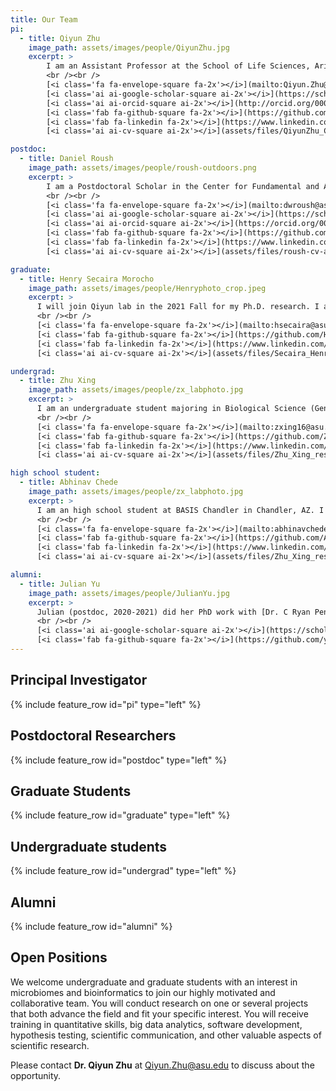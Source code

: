 ```yaml
---
title: Our Team
pi:
  - title: Qiyun Zhu
    image_path: assets/images/people/QiyunZhu.jpg
    excerpt: >
        I am an Assistant Professor at the School of Life Sciences, Arizona State University, starting from August 2020. Prior to this appointment, I completed postdoctoral training at UC San Diego with Dr. Rob Knight. My academic background is multidisciplinary, with research experience and interest in bioinformatics, phylogenetics, microbiology, comparative genomics and molecular biology. I study both computational and biological questions, and strive to expand understanding of the microbial world through its multiple levels: genes, genomes, lineages, communities, hosts, and environments.
        <br /><br />
        [<i class='fa fa-envelope-square fa-2x'></i>](mailto:Qiyun.Zhu@asu.edu)&nbsp;&nbsp;
        [<i class='ai ai-google-scholar-square ai-2x'></i>](https://scholar.google.com/citations?user=mjkV0pUAAAAJ)&nbsp;&nbsp;
        [<i class='ai ai-orcid-square ai-2x'></i>](http://orcid.org/0000-0003-0490-1175)&nbsp;&nbsp;
        [<i class='fab fa-github-square fa-2x'></i>](https://github.com/qiyunzhu/)&nbsp;&nbsp;
        [<i class='fab fa-linkedin fa-2x'></i>](https://www.linkedin.com/in/qiyunzhu/)&nbsp;&nbsp;
        [<i class='ai ai-cv-square ai-2x'></i>](assets/files/QiyunZhu_CV_Aug2020.pdf)

postdoc:
  - title: Daniel Roush
    image_path: assets/images/people/roush-outdoors.png
    excerpt: >
        I am a Postdoctoral Scholar in the Center for Fundamental and Applied Microbiomics at the Biodesign Institute located at Arizona State University. Before joining the Qiyun Lab, I completed my dissertation work under the tutelage of [Dr. Ferran Garcia-Pichel](http://garcia-pichel.lab.asu.edu/labo/) where I examined endolithic phototrophs and their accompanying microbiomes. My (micro)biological training has spanned a wide range of topics including synthetic biology, microbial fuel cells, industrial applications of anaerobic extremophiles, and extreme environmental microbiomes. Most recently, I have led the development of databases and tools to help with rapid analysis of environmental microbiomes ([Cydrasil]( https://github.com/FGPLab/cydrasil)). My current research goals are focused on developing and adapting new technologies for use in microbiome analysis and making those new tools easily accessible for every scientist. 
        <br /><br />
        [<i class='fa fa-envelope-square fa-2x'></i>](mailto:dwroush@asu.edu)&nbsp;&nbsp;
        [<i class='ai ai-google-scholar-square ai-2x'></i>](https://scholar.google.com/citations?user=oNXQvWkAAAAJ)&nbsp;&nbsp;
        [<i class='ai ai-orcid-square ai-2x'></i>](https://orcid.org/0000-0001-8025-2117)&nbsp;&nbsp;
        [<i class='fab fa-github-square fa-2x'></i>](https://github.com/droush)&nbsp;&nbsp;
        [<i class='fab fa-linkedin fa-2x'></i>](https://www.linkedin.com/in/dwroush/)&nbsp;&nbsp;
        [<i class='ai ai-cv-square ai-2x'></i>](assets/files/roush-cv-aug-2020-qiyun-lab.pdf)

graduate:
  - title: Henry Secaira Morocho
    image_path: assets/images/people/Henryphoto_crop.jpeg
    excerpt: >
      I will join Qiyun lab in the 2021 Fall for my Ph.D. research. I am a biologist with a multidisciplinary background, which has shaped my interests at the interface of evolution, bioinformatics, microbiology, and systems biology. Currently, I am Bioinformatics and Computational Biology master's student in Spain, and I am working on a research project that focuses on the network analysis of deep sequencing data to understand the adaptive responses of viral populations to varying environments under the supervision of [Dr. Susanna Manrubia.](https://auditore.cab.inta-csic.es/manrubia/)
      <br /><br />
      [<i class='fa fa-envelope-square fa-2x'></i>](mailto:hsecaira@asu.edu)&nbsp;&nbsp;
      [<i class='fab fa-github-square fa-2x'></i>](https://github.com/HSecaira)&nbsp;&nbsp;
      [<i class='fab fa-linkedin fa-2x'></i>](https://www.linkedin.com/in/henry-secaira-morocho-7a080a146)&nbsp;&nbsp;
      [<i class='ai ai-cv-square ai-2x'></i>](assets/files/Secaira_Henrry_CV.pdf) 

undergrad:
  - title: Zhu Xing
    image_path: assets/images/people/zx_labphoto.jpg
    excerpt: >
      I am an undergraduate student majoring in Biological Science (Genetics, Cell and Developmental Biology) and Global Health. I am a new member of the Qiyun lab. I am interested to learn about microbiology and bioinformatics. I am still exploring possible future careers with an interest in biomedical science. Currently, I am assisting Daniel with the Cydrasil project. 
      <br /><br />
      [<i class='fa fa-envelope-square fa-2x'></i>](mailto:zxing16@asu.edu)&nbsp;&nbsp;
      [<i class='fab fa-github-square fa-2x'></i>](https://github.com/Zhu288)&nbsp;&nbsp;
      [<i class='fab fa-linkedin fa-2x'></i>](https://www.linkedin.com/in/zhu-xing-a734661b5/)&nbsp;&nbsp;
      [<i class='ai ai-cv-square ai-2x'></i>](assets/files/Zhu_Xing_resume2021.pdf)

high school student:
  - title: Abhinav Chede
    image_path: assets/images/people/zx_labphoto.jpg
    excerpt: >
      I am an high school student at BASIS Chandler in Chandler, AZ. I am a new member of the Qiyun lab. I am interested to learn about microbiology and bioinformatics. I am still exploring possible future careers with an interest in biomedical science.
      <br /><br />
      [<i class='fa fa-envelope-square fa-2x'></i>](mailto:abhinavchede@gmail.com)&nbsp;&nbsp;
      [<i class='fab fa-github-square fa-2x'></i>](https://github.com/AbhinavChede)&nbsp;&nbsp;
      [<i class='fab fa-linkedin fa-2x'></i>](https://www.linkedin.com/in/abhinav-chede-012777206/)&nbsp;&nbsp;
      [<i class='ai ai-cv-square ai-2x'></i>](assets/files/Zhu_Xing_resume2021.pdf)

alumni:
  - title: Julian Yu
    image_path: assets/images/people/JulianYu.jpg
    excerpt: >
      Julian (postdoc, 2020-2021) did her PhD work with [Dr. C Ryan Penton](https://biodesign.asu.edu/c-ryan-penton) at ASU. Her work in the Qiyun Lab included the development of a bioinformatics approach for community analysis of metagenomic data, the analysis of honey bee metagenomes, and the setup of a molecular biology lab. Julian is currently a Bioinformatician and Microbiome Scientist at Heliae Development, LLC.
      <br /><br />
      [<i class='ai ai-google-scholar-square ai-2x'></i>](https://scholar.google.com/citations?user=PT0_hHYAAAAJ)&nbsp;&nbsp;
      [<i class='fab fa-github-square fa-2x'></i>](https://github.com/yujulian0168)
---
```



## Principal Investigator

{% include feature_row id="pi" type="left" %}

## Postdoctoral Researchers

{% include feature_row id="postdoc" type="left" %}

## Graduate Students

{% include feature_row id="graduate" type="left" %}

## Undergraduate students

{% include feature_row id="undergrad" type="left" %}


## Alumni

{% include feature_row id="alumni" %}


## Open Positions

We welcome undergraduate and graduate students with an interest in microbiomes and bioinformatics to join our highly motivated and collaborative team. You will conduct research on one or several projects that both advance the field and fit your specific interest. You will receive training in quantitative skills, big data analytics, software development, hypothesis testing, scientific communication, and other valuable aspects of scientific research.

Please contact **Dr. Qiyun Zhu** at [Qiyun.Zhu@asu.edu](mailto:Qiyun.Zhu@asu.edu) to discuss about the opportunity.
